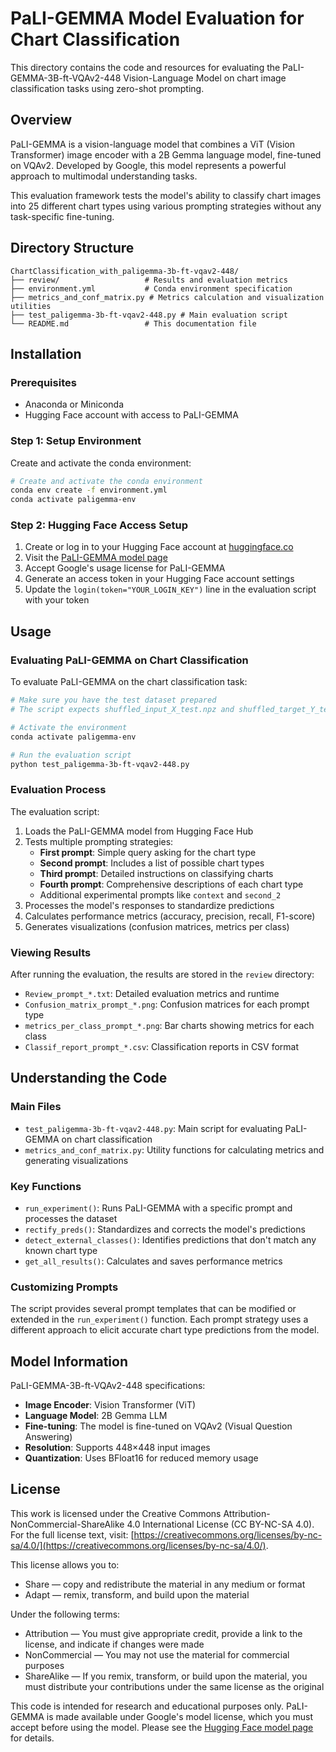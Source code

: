 # PaLI-GEMMA Model Evaluation for Chart Classification

This directory contains the code and resources for evaluating the PaLI-GEMMA-3B-ft-VQAv2-448 Vision-Language Model on chart image classification tasks using zero-shot prompting.

## Overview

PaLI-GEMMA is a vision-language model that combines a ViT (Vision Transformer) image encoder with a 2B Gemma language model, fine-tuned on VQAv2. Developed by Google, this model represents a powerful approach to multimodal understanding tasks.

This evaluation framework tests the model's ability to classify chart images into 25 different chart types using various prompting strategies without any task-specific fine-tuning.

## Directory Structure

```
ChartClassification_with_paligemma-3b-ft-vqav2-448/
├── review/                   # Results and evaluation metrics
├── environment.yml           # Conda environment specification
├── metrics_and_conf_matrix.py # Metrics calculation and visualization utilities
├── test_paligemma-3b-ft-vqav2-448.py # Main evaluation script
└── README.md                 # This documentation file
```

## Installation

### Prerequisites

- Anaconda or Miniconda
- Hugging Face account with access to PaLI-GEMMA

### Step 1: Setup Environment

Create and activate the conda environment:

```bash
# Create and activate the conda environment
conda env create -f environment.yml
conda activate paligemma-env
```

### Step 2: Hugging Face Access Setup

1. Create or log in to your Hugging Face account at [huggingface.co](https://huggingface.co/)
2. Visit the [PaLI-GEMMA model page](https://huggingface.co/google/paligemma-3b-ft-vqav2-448)
3. Accept Google's usage license for PaLI-GEMMA
4. Generate an access token in your Hugging Face account settings
5. Update the `login(token="YOUR_LOGIN_KEY")` line in the evaluation script with your token

## Usage

### Evaluating PaLI-GEMMA on Chart Classification

To evaluate PaLI-GEMMA on the chart classification task:

```bash
# Make sure you have the test dataset prepared
# The script expects shuffled_input_X_test.npz and shuffled_target_Y_test.npz in the Image_Dataset directory

# Activate the environment
conda activate paligemma-env

# Run the evaluation script
python test_paligemma-3b-ft-vqav2-448.py
```

### Evaluation Process

The evaluation script:

1. Loads the PaLI-GEMMA model from Hugging Face Hub
2. Tests multiple prompting strategies:
   - **First prompt**: Simple query asking for the chart type
   - **Second prompt**: Includes a list of possible chart types
   - **Third prompt**: Detailed instructions on classifying charts
   - **Fourth prompt**: Comprehensive descriptions of each chart type
   - Additional experimental prompts like `context` and `second_2`
3. Processes the model's responses to standardize predictions
4. Calculates performance metrics (accuracy, precision, recall, F1-score)
5. Generates visualizations (confusion matrices, metrics per class)

### Viewing Results

After running the evaluation, the results are stored in the `review` directory:

- `Review_prompt_*.txt`: Detailed evaluation metrics and runtime
- `Confusion_matrix_prompt_*.png`: Confusion matrices for each prompt type
- `metrics_per_class_prompt_*.png`: Bar charts showing metrics for each class
- `Classif_report_prompt_*.csv`: Classification reports in CSV format

## Understanding the Code

### Main Files

- `test_paligemma-3b-ft-vqav2-448.py`: Main script for evaluating PaLI-GEMMA on chart classification
- `metrics_and_conf_matrix.py`: Utility functions for calculating metrics and generating visualizations

### Key Functions

- `run_experiment()`: Runs PaLI-GEMMA with a specific prompt and processes the dataset
- `rectify_preds()`: Standardizes and corrects the model's predictions
- `detect_external_classes()`: Identifies predictions that don't match any known chart type
- `get_all_results()`: Calculates and saves performance metrics

### Customizing Prompts

The script provides several prompt templates that can be modified or extended in the `run_experiment()` function. Each prompt strategy uses a different approach to elicit accurate chart type predictions from the model.

## Model Information

PaLI-GEMMA-3B-ft-VQAv2-448 specifications:
- **Image Encoder**: Vision Transformer (ViT)
- **Language Model**: 2B Gemma LLM
- **Fine-tuning**: The model is fine-tuned on VQAv2 (Visual Question Answering)
- **Resolution**: Supports 448×448 input images
- **Quantization**: Uses BFloat16 for reduced memory usage

## License

This work is licensed under the Creative Commons Attribution-NonCommercial-ShareAlike 4.0 International License (CC BY-NC-SA 4.0). For the full license text, visit: [https://creativecommons.org/licenses/by-nc-sa/4.0/](https://creativecommons.org/licenses/by-nc-sa/4.0/).

This license allows you to:
- Share — copy and redistribute the material in any medium or format
- Adapt — remix, transform, and build upon the material

Under the following terms:
- Attribution — You must give appropriate credit, provide a link to the license, and indicate if changes were made
- NonCommercial — You may not use the material for commercial purposes
- ShareAlike — If you remix, transform, or build upon the material, you must distribute your contributions under the same license as the original

This code is intended for research and educational purposes only. PaLI-GEMMA is made available under Google's model license, which you must accept before using the model. Please see the [Hugging Face model page](https://huggingface.co/google/paligemma-3b-ft-vqav2-448) for details.
